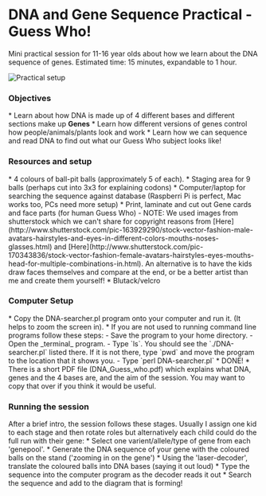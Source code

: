 # DNA and Gene Sequence Practical - Guess Who!
Mini practical session for 11-16 year olds about how we learn about the DNA sequence of genes. Estimated time: 15 minutes, expandable to 1 hour.

![Practical setup](genesequencepractical/2-Gene_staging_area.jpg)

<h3>Objectives</h3>
* Learn about how DNA is made up of 4 different bases and different sections make up <b>Genes</b>
* Learn how different versions of genes control how people/animals/plants look and work
* Learn how we can sequence and read DNA to find out what our Guess Who subject looks like!

<h3>Resources and setup</h3>
* 4 colours of ball-pit balls (approximately 5 of each).
* Staging area for 9 balls (perhaps cut into 3x3 for explaining codons)
* Computer/laptop for searching the sequence against database (Raspberri Pi is perfect, Mac works too, PCs need more setup)
* Print, laminate and cut out Gene cards and face parts (for human Guess Who)
- NOTE: We used images from shutterstock which we can't share for copyright reasons from [Here](http://www.shutterstock.com/pic-163929290/stock-vector-fashion-male-avatars-hairstyles-and-eyes-in-different-colors-mouths-noses-glasses.html) and [Here](http://www.shutterstock.com/pic-170343836/stock-vector-fashion-female-avatars-hairstyles-eyes-mouths-head-for-multiple-combinations-in.html). An alternative is to have the kids draw faces themselves and compare at the end, or be a better artist than me and create them yourself!
* Blutack/velcro

<h3>Computer Setup</h3>
* Copy the DNA-searcher.pl program onto your computer and run it. (It helps to zoom the screen in).
* If you are not used to running command line programs follow these steps:
- Save the program to your home directory.
- Open the _terminal_ program.
- Type `ls`. You should see the `./DNA-searcher.pl` listed there. If it is not there, type `pwd` and move the program to the location that it shows you.
- Type `perl DNA-searcher.pl`
* DONE!
* There is a short PDF file (DNA_Guess_who.pdf) which explains what DNA, genes and the 4 bases are, and the aim of the session. You may want to copy that over if you think it would be useful.

<h3>Running the session</h3>
After a brief intro, the session follows these stages. Usually I assign one kid to each stage and then rotate roles but alternatively each child could do the full run with their gene:
* Select one varient/allele/type of gene from each 'genepool'.
* Generate the DNA sequence of your gene with the coloured balls on the stand ('zooming in on the gene')
* Using the 'laser-decoder', translate the coloured balls into DNA bases (saying it out loud)
* Type the sequence into the computer program as the decoder reads it out
* Search the sequence and add to the diagram that is forming!
